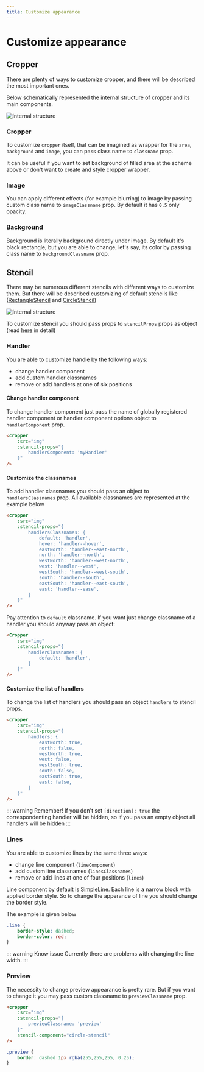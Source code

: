 ```yaml
---
title: Customize appearance
---
```


# Customize appearance

## Cropper

There are plenty of ways to customize cropper, and there will be described the most important ones.

Below schematically represented the internal structure of cropper and its main components.

![Internal structure](../.vuepress/assets/tutorials/cropper-structure.svg)

### Cropper

To customize `cropper` itself, that can be imagined as wrapper for the `area`, `background` and `image`, you can pass class name to `classname` prop.

It can be useful if you want to set background of filled area at the scheme above or don't want to create and style cropper wrapper.

### Image

You can apply different effects (for example blurring) to image by passing custom class name to `imageClassname` prop. By default it has `0.5` only opacity.

### Background

Background is literally background directly under image. By default it's black rectangle, but you are able to change, let's say, its color by passing class name to `backgroundClassname` prop.

## Stencil

There may be numerous different stencils with different ways to customize them. But there will be described customizing of default stencils like ([RectangleStencil](/components/rectangle-stencil.html) and [CircleStencil](/components/circle-stencil.html))

![Internal structure](../.vuepress/assets/tutorials/stencil-structure.svg)

To customize stencil you should pass props to `stencilProps` props as object (read [here](/tutorials/recipes.html#passing-props-to-a-stencil) in detail)

### Handler

You are able to customize handle by the following ways:
- change handler component
- add custom handler classnames
- remove or add handlers at one of six positions

#### Change handler component

To change handler component just pass the name of globally registered handler component or handler component options object to `handlerComponent` prop.

```html
<cropper
	:src="img"
	:stencil-props="{
		handlerComponent: 'myHandler'
	}"
/>
```

#### Customize the classnames

To add handler classnames you should pass an object to `handlersClassnames` prop. All available classnames are represented at the example below

```html
<cropper
	:src="img"
	:stencil-props="{
		handlersClassnames: {
			default: 'handler',
			hover: 'handler--hover',
			eastNorth: 'handler--east-north',
			north: 'handler--north',
			westNorth: 'handler--west-north',
			west: 'handler--west',
			westSouth: 'handler--west-south',
			south: 'handler--south',
			eastSouth: 'handler--east-south',
			east: 'handler--ease',
		}
	}"
/>
```

Pay attention to `default` classname. If you want just change classname of a handler you should anyway pass an object:
```html
<Cropper
	:src="img"
	:stencil-props="{
		handlerClassnames: {
			default: 'handler',
		}
	}"
/>
```

#### Customize the list of handlers

To change the list of handlers you should pass an object `handlers` to stencil props.

```html
<cropper
	:src="img"
	:stencil-props="{
		handlers: {
			eastNorth: true,
			north: false,
			westNorth: true,
			west: false,
			westSouth: true,
			south: false,
			eastSouth: true,
			east: false,
		}
	}"
/>
```

::: warning Remember!
If you don't set `[direction]: true` the correspondenting handler will be hidden, so if you pass an empty object all handlers will be hidden
:::

### Lines

You are able to customize lines by the same three ways:
- change line component (`lineComponent`)
- add custom line classnames (`linesClassnames`)
- remove or add lines at one of four positions (`lines`)

Line component by default is [SimpleLine](/components/simple-line.html). Each line is a narrow block with applied border style. So to change the apperance of line you should change the border style.

The example is given below
```css
.line {
	border-style: dashed;
	border-color: red;
}
```

::: warning Know issue
Currently there are problems with changing the line width.
:::

### Preview

The necessity to change preview appearance is pretty rare. But if you want to change it you may pass custom classname to `previewClassname` prop.

```html
<cropper
	:src="img"
	:stencil-props="{
		previewClassname: 'preview'
	}"
	stencil-component="circle-stencil"
/>
```
```css
.preview {
	border: dashed 1px rgba(255,255,255, 0.25);
}
```

<customize-preview-example></customize-preview-example>
